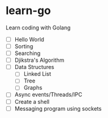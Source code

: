 # learn-go
Learn coding with Golang

- [ ] Hello World
- [ ] Sorting
- [ ] Searching
- [ ] Djikstra's Algorithm
- [ ] Data Structures
  - [ ] Linked List
  - [ ] Tree
  - [ ] Graphs
- [ ] Async events/Threads/IPC
- [ ] Create a shell
- [ ] Messaging program using sockets
